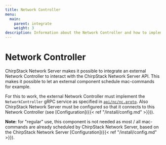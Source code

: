 ```yaml
---
title: Network Controller
menu:
  main:
    parent: integrate
    weight: 3
description: Information about the Network Controller and how to implement one.
---
```


# Network Controller

ChirpStack Network Server makes it possible to integrate an external Network Controller
to interact with the ChirpStack Network Server API. This makes it possible to let an external
component schedule mac-commands for example.

For this to work, the external Network Controller must implement the
`NetworkController` gRPC service as specified in
[`api/nc/nc.proto`](https://github.com/brocaar/chirpstack-network-server/blob/master/api/nc/nc.proto).
Also ChirpStack Network Server must be configured so that it connects to this Network Controller
(see [Configuration]({{< ref "/install/config.md" >}})).

**Note:** for "regular" use, this component is not needed as most / all
mac-commands are already scheduled by ChirpStack Network Server, based on the ChirpStack Network Server
[Configuration]({{< ref "/install/config.md" >}}).
